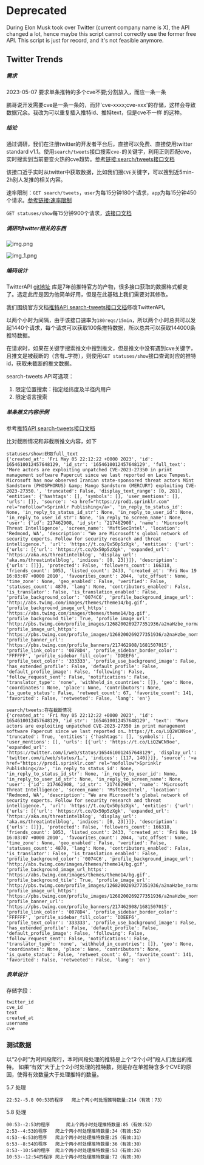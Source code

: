 
# Deprecated

During Elon Musk took over Twitter (current company name is X), the API changed a lot, hence maybe this script cannot correctly use the former free API. This script is just for record, and it's not feasible anymore.



## Twitter Trends

##### 需求

2023-05-07 要求单条推特的多个cve不要;分割放入，而应一条一条

鹏哥说开发需要cve是一条一条的，而非'cve-xxxx;cve-xxx'的存储，这样会导致数据冗余。我改为可以重复插入推特id、推特text，但是cve不一样 的这种。

##### 结论

通过调研，我们在注册twitter的开发者平台后，直接可以免费、直接使用twitter standard v1.1。使用`search/tweets`接口搜索`cve-`的关键字，利用正则匹配cve，实时搜索到当前要变火热的cve趋势。[参考链接:search/tweets接口文档](https://developer.twitter.com/en/docs/twitter-api/v1/tweets/search/api-reference/get-search-tweets)

该接口近乎实时从twitter中获取数据，比如我们搜`CVE`关键字，可以搜到近5min-2h别人发推的相关内容。

速率限制：`GET search/tweets`，`user`为每15分钟180个请求，`app`为每15分钟450个请求。[参考链接:速率限制](https://developer.twitter.com/en/docs/twitter-api/v1/rate-limits)

`GET statuses/show`每15分钟900个请求，[该接口文档](https://developer.twitter.com/en/docs/twitter-api/v1/tweets/post-and-engage/api-reference/get-statuses-show-id)

##### 调研时twitter相关的东西

![img.png](img/img.png)

![img_1.png](img/img_1.png)

##### 编码设计

TwitterAPI [git地址](https://github.com/geduldig/TwitterAPI) 库是7年前推特官方的产物，很多接口获取的数据格式都变了。选定此库是因为他简单好用，但是在此基础上我们需要对其修改。

我们围绕官方文档[推特API search-tweets接口文档](https://developer.twitter.com/en/docs/twitter-api/v1/tweets/search/api-reference/get-search-tweets)修改TwitterAPI。

以两个小时为间隔，由于该接口速率为`180reqs/15min`，所以两个小时总共可以发起1440个请求，每个请求可以获取100条推特数据，所以总共可以获取144000条推特数据。

在请求时，如果在关键字搜索推文中搜到推文，但是推文中没有遇到cve关键字，且推文是被截断的（含有`…`字符），则使用`GET statuses/show`接口查询对应的推特id，获取未截断的推文数据。

search-tweets API可选项：

1. 限定位置搜索：指定经纬度及半径内用户
2. 限定语言搜索

##### 单条推文内容示例

参考[推特API search-tweets接口文档](https://developer.twitter.com/en/docs/twitter-api/v1/tweets/search/api-reference/get-search-tweets)

比对截断情况和非截断推文内容，如下

```
statuses/show:获取full_text
{'created_at': 'Fri May 05 22:12:22 +0000 2023', 'id': 1654610012457648129, 'id_str': '1654610012457648129', 'full_text': 'More actors are exploiting unpatched CVE-2023-27350 in print management software Papercut since we last reported on Lace Tempest. Microsoft has now observed Iranian state-sponsored threat actors Mint Sandstorm (PHOSPHORUS) &amp; Mango Sandstorm (MERCURY) exploiting CVE-2023-27350.', 'truncated': False, 'display_text_range': [0, 281], 'entities': {'hashtags': [], 'symbols': [], 'user_mentions': [], 'urls': []}, 'source': '<a href="https://prod1.sprinklr.com" rel="nofollow">Sprinklr Publishing</a>', 'in_reply_to_status_id': None, 'in_reply_to_status_id_str': None, 'in_reply_to_user_id': None, 'in_reply_to_user_id_str': None, 'in_reply_to_screen_name': None, 'user': {'id': 217462908, 'id_str': '217462908', 'name': 'Microsoft Threat Intelligence', 'screen_name': 'MsftSecIntel', 'location': 'Redmond, WA', 'description': "We are Microsoft's global network of security experts. Follow for security research and threat intelligence.", 'url': 'https://t.co/Qx50p5zXgk', 'entities': {'url': {'urls': [{'url': 'https://t.co/Qx50p5zXgk', 'expanded_url': 'https://aka.ms/threatintelblog', 'display_url': 'aka.ms/threatintelblog', 'indices': [0, 23]}]}, 'description': {'urls': []}}, 'protected': False, 'followers_count': 166318, 'friends_count': 1053, 'listed_count': 2433, 'created_at': 'Fri Nov 19 16:03:07 +0000 2010', 'favourites_count': 2044, 'utc_offset': None, 'time_zone': None, 'geo_enabled': False, 'verified': False, 'statuses_count': 4870, 'lang': None, 'contributors_enabled': False, 'is_translator': False, 'is_translation_enabled': False, 'profile_background_color': '0074C6', 'profile_background_image_url': 'http://abs.twimg.com/images/themes/theme14/bg.gif', 'profile_background_image_url_https': 'https://abs.twimg.com/images/themes/theme14/bg.gif', 'profile_background_tile': True, 'profile_image_url': 'http://pbs.twimg.com/profile_images/1268200269277351936/a2naHzbe_normal.png', 'profile_image_url_https': 'https://pbs.twimg.com/profile_images/1268200269277351936/a2naHzbe_normal.png', 'profile_banner_url': 'https://pbs.twimg.com/profile_banners/217462908/1681507015', 'profile_link_color': '0078D4', 'profile_sidebar_border_color': 'FFFFFF', 'profile_sidebar_fill_color': 'DDEEF6', 'profile_text_color': '333333', 'profile_use_background_image': False, 'has_extended_profile': False, 'default_profile': False, 'default_profile_image': False, 'following': False, 'follow_request_sent': False, 'notifications': False, 'translator_type': 'none', 'withheld_in_countries': []}, 'geo': None, 'coordinates': None, 'place': None, 'contributors': None, 'is_quote_status': False, 'retweet_count': 67, 'favorite_count': 141, 'favorited': False, 'retweeted': False, 'lang': 'en'}

search/tweets:存在截断情况
{'created_at': 'Fri May 05 22:12:22 +0000 2023', 'id': 1654610012457648129, 'id_str': '1654610012457648129', 'text': 'More actors are exploiting unpatched CVE-2023-27350 in print management software Papercut since we last reported on… https://t.co/LiQ2WCN9oe', 'truncated': True, 'entities': {'hashtags': [], 'symbols': [], 'user_mentions': [], 'urls': [{'url': 'https://t.co/LiQ2WCN9oe', 'expanded_url': 'https://twitter.com/i/web/status/1654610012457648129', 'display_url': 'twitter.com/i/web/status/1…', 'indices': [117, 140]}]}, 'source': '<a href="https://prod1.sprinklr.com" rel="nofollow">Sprinklr Publishing</a>', 'in_reply_to_status_id': None, 'in_reply_to_status_id_str': None, 'in_reply_to_user_id': None, 'in_reply_to_user_id_str': None, 'in_reply_to_screen_name': None, 'user': {'id': 217462908, 'id_str': '217462908', 'name': 'Microsoft Threat Intelligence', 'screen_name': 'MsftSecIntel', 'location': 'Redmond, WA', 'description': "We are Microsoft's global network of security experts. Follow for security research and threat intelligence.", 'url': 'https://t.co/Qx50p5zXgk', 'entities': {'url': {'urls': [{'url': 'https://t.co/Qx50p5zXgk', 'expanded_url': 'https://aka.ms/threatintelblog', 'display_url': 'aka.ms/threatintelblog', 'indices': [0, 23]}]}, 'description': {'urls': []}}, 'protected': False, 'followers_count': 166318, 'friends_count': 1053, 'listed_count': 2433, 'created_at': 'Fri Nov 19 16:03:07 +0000 2010', 'favourites_count': 2044, 'utc_offset': None, 'time_zone': None, 'geo_enabled': False, 'verified': False, 'statuses_count': 4870, 'lang': None, 'contributors_enabled': False, 'is_translator': False, 'is_translation_enabled': False, 'profile_background_color': '0074C6', 'profile_background_image_url': 'http://abs.twimg.com/images/themes/theme14/bg.gif', 'profile_background_image_url_https': 'https://abs.twimg.com/images/themes/theme14/bg.gif', 'profile_background_tile': True, 'profile_image_url': 'http://pbs.twimg.com/profile_images/1268200269277351936/a2naHzbe_normal.png', 'profile_image_url_https': 'https://pbs.twimg.com/profile_images/1268200269277351936/a2naHzbe_normal.png', 'profile_banner_url': 'https://pbs.twimg.com/profile_banners/217462908/1681507015', 'profile_link_color': '0078D4', 'profile_sidebar_border_color': 'FFFFFF', 'profile_sidebar_fill_color': 'DDEEF6', 'profile_text_color': '333333', 'profile_use_background_image': False, 'has_extended_profile': False, 'default_profile': False, 'default_profile_image': False, 'following': False, 'follow_request_sent': False, 'notifications': False, 'translator_type': 'none', 'withheld_in_countries': []}, 'geo': None, 'coordinates': None, 'place': None, 'contributors': None, 'is_quote_status': False, 'retweet_count': 67, 'favorite_count': 141, 'favorited': False, 'retweeted': False, 'lang': 'en'}
```

##### 表单设计

存储字段：
```
twitter_id
cve_id
text
created_at
username
cve
```

### 测试数据

以“2小时”为时间段爬行，本时间段处理的推特是上个“2个小时”段人们发出的推特。
如果“有效”大于上个2小时处理的推特数，则是存在单推特含多个CVE的原因，使得有效数量大于处理推特的数量。

5.7 处理
```
22:52--5.8 00:53的程序   爬上个两小时处理推特数量:214（有效：73）
```

5.8 处理
```
00:53--2:53的程序  	爬上个两小时处理推特数量:85（有效:52）
2:53--4:53的程序	爬上个两小时处理推特数量:34（有效:52）
4:53--6:53的程序	爬上个两小时处理推特数量:25（有效:31）
6:53--8:54的程序	爬上个两小时处理推特数量:36（有效:30）
8:53--10:54的程序	爬上个两小时处理推特数量:53（有效:26）
10:53--12:54的程序	爬上个两小时处理推特数量:72（有效:30）

```

